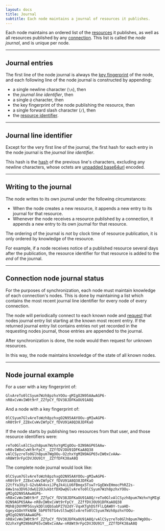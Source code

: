 ```yaml
---
layout: docs
title: Journal
subtitle: Each node maintains a journal of resources it publishes.
---
```



Each node maintains an ordered list of the [resources](../resource/) it publishes,
as well as all resources published by any [connection](../resource/#relationship).
This list is called the *node journal*, and is unique per node.

---

## Journal entries

The first line of the node journal is always the [key fingerprint](../cryptography/#key-fingerprint)
of the node, and each following line of the node journal is constructed by appending:

* a single newline character (`\n`), then
* the *journal line identifier*, then
* a single `@` character, then
* the key fingerprint of the node publishing the resource, then
* a single forward slash character (`/`), then
* the [resource identifier](../resource/#resource-identifier).

---

## Journal line identifier

Except for the very first line of the journal, the first hash for each entry in the
node journal is the *journal line identifier*.

This hash is the [hash](../cryptography/#hashing) of the previous line's characters, excluding any
newline characters, whose octets are [unpadded base64url](https://tools.ietf.org/html/rfc4648#section-5)
encoded.

---

## Writing to the journal

The node writes to its own journal under the following circumstances:

* When the node creates a new resource, it appends a new entry to
	its journal for that resource.
* Whenever the node receives a resource published by a connection, it
	appends a new entry to its own journal for that resource.

The ordering of the journal is *not* by clock time of resource publication, it is only ordered by
knowledge of the resource.

For example, if a node receives notice of a published resource several days after the publication,
the resource identifier for that resource is added to the *end* of the journal.

---

## Connection node journal status

For the purposes of synchronization, each node must maintain knowledge of each connection's
nodes. This is done by maintaining a list which contains the most recent journal line identifier
for every node of every connection.

The node will periodically connect to each known node and [request](../communication/) that
nodes journal entry list starting at the known most recent entry. If the returned journal
entry list contains entries not yet recorded in the requesting nodes journal, those entries
are appended to the journal.

After synchronization is done, the node would then request for unknown resources.

In this way, the node maintains knowledge of the state of all known nodes.

---

## Node journal example

For a user with a key fingerprint of:

	GlvAreTo0lCSyum7Wzh8pzhxYOOu-gMIgO2N95AAwAGP6-nR8xCvWvIW0t9rF_ZZfpCY_fDV38JDFKaOU91A8Q

And a node with a key fingerprint of:

	0lCSyum7GlvAreToWzh8pzhxgO2N95AAYOOu-gMIwAGP6-nR0t9rF_ZZ8xCvWvIWfpCY_fDVU91A8Q38JDFKaO

If the node starts by publishing two resources from that user, and those resource identifiers were:

	reTo0GlvAlCSyzh8pum7WzhxYgMIgOOu-O2N9AGP65AAw-nR8vIW0xCvWt9rFpCY__ZZffDVJOU91DFKaA8Q38
	vAlCSyzreTo0Glh8pum7WgOOu-O2zhxYgMIN9AGP65vIW0xCvAAw-nR8Wt9rFpCDVJOU91Y__ZZffDFK38aA8Q

The complete node journal would look like:

	0lCSyum7GlvAreToWzh8pzhxgO2N95AAYOOu-gMIwAGP6-nR0t9rF_ZZ8xCvWvIWfpCY_fDVU91A8Q38JDFKaO
	22tfYa3Xy3-G2vbAh4vxiJPqJk4iLU6FBmqx5Tsw7rGgEWxEHmocPhRZ2s-6Ww1na3DV6JdwU22OJukbtfDXDw@GlvAreTo0lCSyum7Wzh8pzhxYOOu-gMIgO2N95AAwAGP6-nR8xCvWvIW0t9rF_ZZfpCY_fDV38JDFKaOU91A8Q/reTo0GlvAlCSyzh8pum7WzhxYgMIgOOu-O2N9AGP65AAw-nR8vIW0xCvWt9rFpCY__ZZffDVJOU91DFKaA8Q38
	MQhBjDUYMP5GsykDDlUQbSabPZ7U2dY-VqxKTghDSfFlLQAW0Y-tuaHD-GgeyxGOnYFkNXW_5bP0T6TG4vSl5w@GlvAreTo0lCSyum7Wzh8pzhxYOOu-gMIgO2N95AAwAGP6-nR8xCvWvIW0t9rF_ZZfpCY_fDV38JDFKaOU91A8Q/vAlCSyzreTo0Glh8pum7WgOOu-O2zhxYgMIN9AGP65vIW0xCvAAw-nR8Wt9rFpCDVJOU91Y__ZZffDFK38aA8Q
